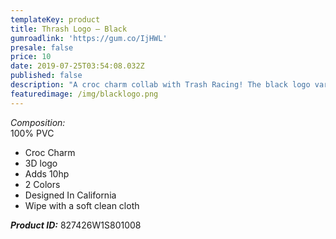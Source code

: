 ```yaml
---
templateKey: product
title: Thrash Logo – Black
gumroadlink: 'https://gum.co/IjHWL'
presale: false
price: 10
date: 2019-07-25T03:54:08.032Z
published: false
description: "A croc charm collab with Trash Racing! The black logo variant. \U0001F994"
featuredimage: /img/blacklogo.png
---
```

_Composition:_\
100% PVC

* Croc Charm
* 3D logo
* Adds 10hp
* 2 Colors
* Designed In California
* Wipe with a soft clean cloth

**_Product ID:_** 827426W1S801008
